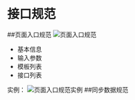 # 接口规范

##页面入口规范
![页面入口规范](http://i11.tietuku.com/bd0e86029ebc19bcs.png)

- 基本信息
- 输入参数
- 模板列表
- 接口列表

实例：
![页面入口规范实例](http://i13.tietuku.com/ca30f4e88d7b1ad6s.png)
##同步数据规范




##